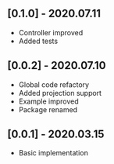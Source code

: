 ## [0.1.0] - 2020.07.11

* Controller improved
* Added tests

## [0.0.2] - 2020.07.10

* Global code refactory
* Added projection support
* Example improved
* Package renamed

## [0.0.1] - 2020.03.15

* Basic implementation
